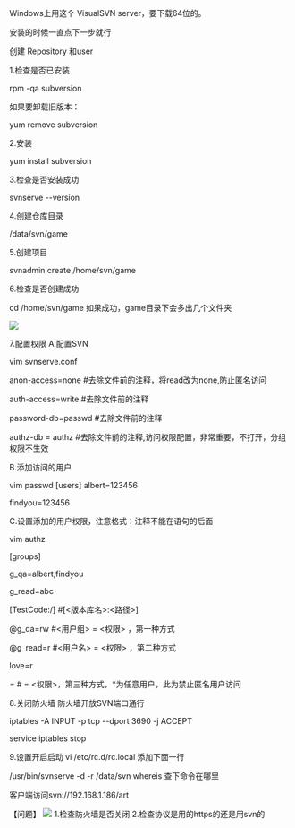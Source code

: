 Windows上用这个  VisualSVN server，要下载64位的。

安装的时候一直点下一步就行

创建 Repository 和user



1.检查是否已安装

rpm -qa subversion

如果要卸载旧版本：

yum remove subversion



2.安装

yum install subversion



3.检查是否安装成功

svnserve --version



4.创建仓库目录

 /data/svn/game



5.创建项目

svnadmin create /home/svn/game



6.检查是否创建成功

cd /home/svn/game
如果成功，game目录下会多出几个文件夹

![](https://sunxvming.com/imgs/8b0e66ef-1d80-4a38-9e3c-a0a28dcae6e5.jpg)
 
7.配置权限
A.配置SVN

vim  svnserve.conf



anon-access=none    #去除文件前的注释，将read改为none,防止匿名访问

auth-access=write    #去除文件前的注释

password-db=passwd  #去除文件前的注释

authz-db = authz    #去除文件前的注释,访问权限配置，非常重要，不打开，分组权限不生效



B.添加访问的用户

vim  passwd
[users]
albert=123456

findyou=123456





C.设置添加的用户权限，注意格式：注释不能在语句的后面

vim authz



[groups]

g_qa=albert,findyou

g_read=abc



[TestCode:/]        #[<版本库名>:<路径>]

@g_qa=rw            #<用户组> = <权限>  ，第一种方式

@g_read=r          #<用户名> = <权限>  ，第二种方式

love=r

*=                  #* = <权限>，第三种方式，*为任意用户，此为禁止匿名用户访问



8.关闭防火墙
防火墙开放SVN端口通行

iptables -A INPUT -p tcp --dport 3690 -j ACCEPT

service iptables stop


9.设置开启启动
vi /etc/rc.d/rc.local   添加下面一行

/usr/bin/svnserve -d -r /data/svn                      whereis 查下命令在哪里



客户端访问svn://192.168.1.186/art


【问题】
![](https://sunxvming.com/imgs/1622090a-f7bc-4b77-821a-4d3250c1b07a.jpg)
 1.检查防火墙是否关闭   2.检查协议是用的https的还是用svn的

